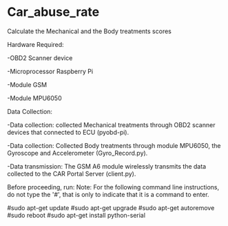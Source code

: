 # Car_abuse_rate

Calculate the Mechanical and the Body treatments scores

Hardware Required:

-OBD2 Scanner device

-Microprocessor Raspberry Pi

-Module GSM

-Module MPU6050

Data Collection:

-Data collection: collected Mechanical treatments through OBD2 scanner devices that connected to ECU (pyobd-pi).

-Data collection: Collected Body treatments through module MPU6050, the Gyroscope and Accelerometer (Gyro_Record.py).

-Data transmission: The GSM A6 module wirelessly transmits the data collected to the CAR Portal Server (client.py).

Before proceeding, run:
Note: For the following command line instructions, do not type the '#', that is only to indicate that it is a command to enter. 

#sudo apt-get update
#sudo apt-get upgrade
#sudo apt-get autoremove
#sudo reboot
#sudo apt-get install python-serial
